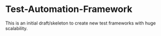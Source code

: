 # Test-Automation-Framework

This is an initial draft/skeleton to create new test frameworks with huge scalability.
